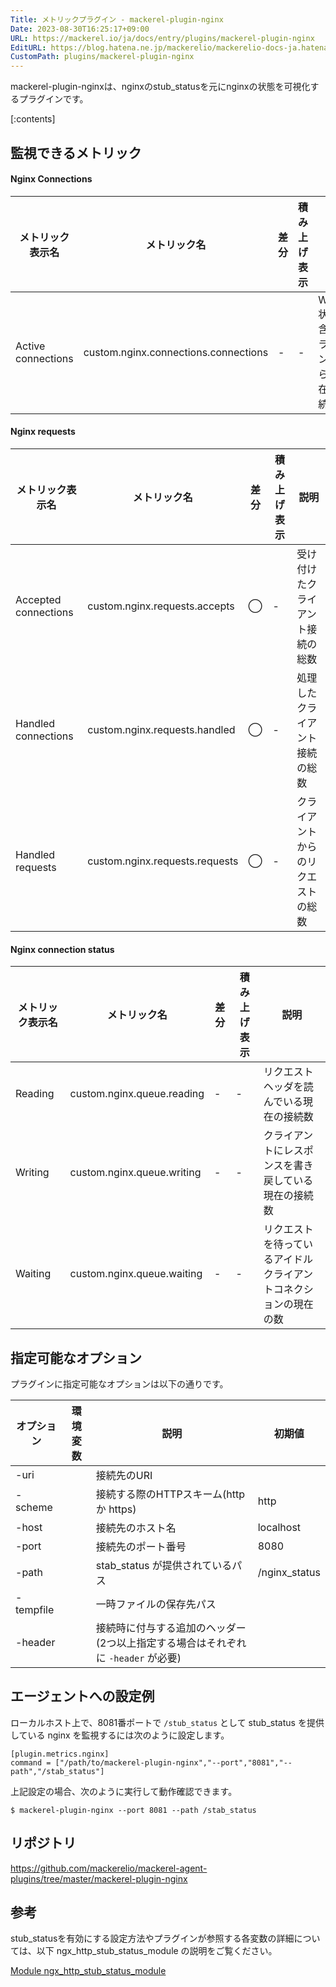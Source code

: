 ```yaml
---
Title: メトリックプラグイン - mackerel-plugin-nginx
Date: 2023-08-30T16:25:17+09:00
URL: https://mackerel.io/ja/docs/entry/plugins/mackerel-plugin-nginx
EditURL: https://blog.hatena.ne.jp/mackerelio/mackerelio-docs-ja.hatenablog.mackerel.io/atom/entry/820878482963047227
CustomPath: plugins/mackerel-plugin-nginx
---
```


mackerel-plugin-nginxは、nginxのstub_statusを元にnginxの状態を可視化するプラグインです。

[:contents]

<h2 id="metrics">監視できるメトリック</h2>

#### Nginx Connections

| メトリック表示名 | メトリック名 | 差分 | 積み上げ表示 | 説明 |
| ------------------ | ------------------------------------ | - | - | ----------------------------------------- |
| Active connections | custom.nginx.connections.connections | - | - | Waiting 状態を含むクライアントからの現在の接続数 |


#### Nginx requests

| メトリック表示名 | メトリック名 | 差分 | 積み上げ表示 | 説明 |
| -------------------- | ------------------------------ | - | - | ---------------------------- |
| Accepted connections | custom.nginx.requests.accepts  | ◯ | - | 受け付けたクライアント接続の総数  |
| Handled connections  | custom.nginx.requests.handled  | ◯ | - | 処理したクライアント接続の総数    |
| Handled requests     | custom.nginx.requests.requests | ◯ | - | クライアントからのリクエストの総数 |

#### Nginx connection status

| メトリック表示名 | メトリック名 | 差分 | 積み上げ表示 | 説明 |
| ------- | -------------------------- | - | - | ----------------------------------------------------- |
| Reading | custom.nginx.queue.reading | - | - | リクエストヘッダを読んでいる現在の接続数                     |
| Writing | custom.nginx.queue.writing | - | - | クライアントにレスポンスを書き戻している現在の接続数           |
| Waiting | custom.nginx.queue.waiting | - | - | リクエストを待っているアイドルクライアントコネクションの現在の数 |

<h2 id="options">指定可能なオプション</h2>

プラグインに指定可能なオプションは以下の通りです。

| オプション | 環境変数 | 説明 | 初期値 |
| ---------- | - | ---------------------------------------------------------------------- | ------------ |
| -uri      |   | 接続先のURI                                                              |              |
| -scheme   |   | 接続する際のHTTPスキーム(http か https)                                    | http         |
| -host     |   | 接続先のホスト名                                                          | localhost     |
| -port     |   | 接続先のポート番号                                                         | 8080         |
| -path     |   | stab_status が提供されているパス                                           | /nginx_status |
| -tempfile |   | 一時ファイルの保存先パス                                                    |               |
| -header   |   | 接続時に付与する追加のヘッダー (2つ以上指定する場合はそれぞれに `-header` が必要) |               |


<h2 id="config">エージェントへの設定例</h2>

ローカルホスト上で、8081番ポートで `/stub_status` として stub_status を提供している nginx を監視するには次のように設定します。

```
[plugin.metrics.nginx]
command = ["/path/to/mackerel-plugin-nginx","--port","8081","--path","/stab_status"]
```

上記設定の場合、次のように実行して動作確認できます。

```
$ mackerel-plugin-nginx --port 8081 --path /stab_status
```

<h2 id="repository">リポジトリ</h2>

https://github.com/mackerelio/mackerel-agent-plugins/tree/master/mackerel-plugin-nginx

<h2 id="reference">参考</h2>

stub_statusを有効にする設定方法やプラグインが参照する各変数の詳細については、以下 ngx_http_stub_status_module の説明をご覧ください。

[Module ngx_http_stub_status_module](http://nginx.org/en/docs/http/ngx_http_stub_status_module.html)




